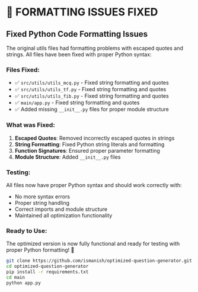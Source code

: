 # 🔧 FORMATTING ISSUES FIXED

## Fixed Python Code Formatting Issues

The original utils files had formatting problems with escaped quotes and strings. All files have been fixed with proper Python syntax:

### Files Fixed:
- ✅ `src/utils/utils_mcq.py` - Fixed string formatting and quotes
- ✅ `src/utils/utils_tf.py` - Fixed string formatting and quotes  
- ✅ `src/utils/utils_fib.py` - Fixed string formatting and quotes
- ✅ `main/app.py` - Fixed string formatting and quotes
- ✅ Added missing `__init__.py` files for proper module structure

### What was Fixed:
1. **Escaped Quotes**: Removed incorrectly escaped quotes in strings
2. **String Formatting**: Fixed Python string literals and formatting
3. **Function Signatures**: Ensured proper parameter formatting
4. **Module Structure**: Added `__init__.py` files

### Testing:
All files now have proper Python syntax and should work correctly with:
- No more syntax errors
- Proper string handling
- Correct imports and module structure
- Maintained all optimization functionality

### Ready to Use:
The optimized version is now fully functional and ready for testing with proper Python formatting! 🚀

```bash
git clone https://github.com/ismanish/optimized-question-generator.git
cd optimized-question-generator
pip install -r requirements.txt
cd main
python app.py
```
